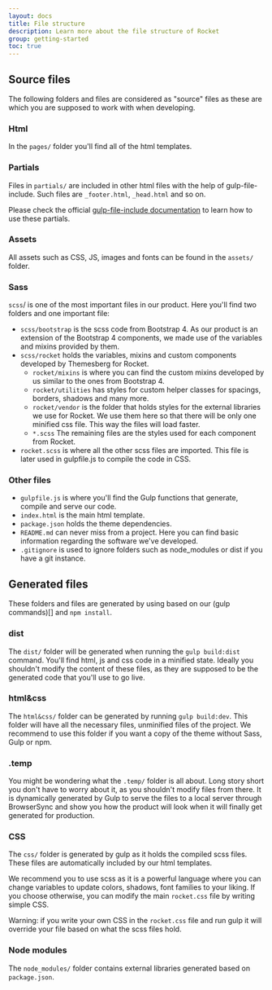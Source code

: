 ```yaml
---
layout: docs
title: File structure
description: Learn more about the file structure of Rocket
group: getting-started
toc: true
---
```


## Source files

The following folders and files are considered as "source" files as these are which you are supposed to work with when developing.

### Html

In the `pages/` folder you'll find all of the html templates.

### Partials

Files in `partials/` are included in other html files with the help of gulp-file-include. Such files are `_footer.html`, `_head.html` and so on.

Please check the official [gulp-file-include documentation](https://www.npmjs.com/package/gulp-file-include) to learn how to use these partials.

### Assets

All assets such as CSS, JS, images and fonts can be found in the `assets/` folder.

### Sass

`scss`/ is one of the most important files in our product. Here you'll find two folders and one important file:

- `scss/bootstrap` is the scss code from Bootstrap 4. As our product is an extension of the Bootstrap 4 components, we made use of the variables and mixins provided by them.
- `scss/rocket` holds the variables, mixins and custom components developed by Themesberg for Rocket.
    - `rocket/mixins` is where you can find the custom mixins developed by us similar to the ones from Bootstrap 4.
    - `rocket/utilities` has styles for custom helper classes for spacings, borders, shadows and many more.
    - `rocket/vendor` is the folder that holds styles for the external libraries we use for Rocket. We use them here so that there will be only one minified css file. This way the files will load faster.
    - `*.scss` The remaining files are the styles used for each component from Rocket.
- `rocket.scss` is where all the other scss files are imported. This file is later used in gulpfile.js to compile the code in CSS.

### Other files

- `gulpfile.js` is where you'll find the Gulp functions that generate, compile and serve our code.
- `index.html` is the main html template.
- `package.json` holds the theme dependencies.
- `README.md` can never miss from a project. Here you can find basic information regarding the software we've developed.
- `.gitignore` is used to ignore folders such as node_modules or dist if you have a git instance.

## Generated files

These folders and files are generated by using based on our (gulp commands)[] and `npm install`.

### dist

The `dist/` folder will be generated when running the `gulp build:dist` command. You'll find html, js and css code in a minified state. Ideally you shouldn't modify the content of these files, as they are supposed to be the generated code that you'll use to go live.

### html&css

The `html&css/` folder can be generated by running `gulp build:dev`. This folder will have all the necessary files, unminified files of the project. We recommend to use this folder if you want a copy of the theme without Sass, Gulp or npm.

### .temp

You might be wondering what the `.temp/` folder is all about. Long story short you don't have to worry about it, as you shouldn't modify files from there. It is dynamically generated by Gulp to serve the files to a local server through BrowserSync and show you how the product will look when it will finally get generated for production.

### CSS

The `css/` folder is generated by gulp as it holds the compiled scss files. These files are automatically included by our html templates.

We recommend you to use scss as it is a powerful language where you can change variables to update colors, shadows, font families to your liking. If you choose otherwise, you can modify the main `rocket.css` file by writing simple CSS.

Warning: if you write your own CSS in the `rocket.css` file and run gulp it will override your file based on what the scss files hold.

### Node modules

The `node_modules/` folder contains external libraries generated based on `package.json`.

